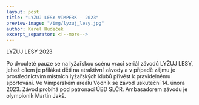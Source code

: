 ```yaml
---
layout: post
title: "LYŽUJ LESY VIMPERK - 2023"
preview-image: "/img/lyzuj_lesy.jpg"
author: Karel Hudeček
excerpt_separator: <!--more-->
---
```


LYŽUJ LESY 2023


Po dvouleté pauze se na lyžařskou scénu vrací seriál závodů LYŽUJ LESY, jehož cílem je přilákat děti na atraktivní závody a  v případě zájmu je prostřednictvím místních lyžařských klubů přivést k pravidelnému sportování.
Ve Vimperském  areálu Vodník se závod uskuteční 14. února 2023.
Závod probíhá pod patronací ÚBD SLČR. 
Ambasadorem závodu je olympionik Martin Jakš.

<!--more-->